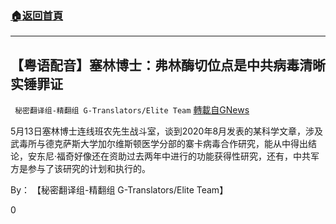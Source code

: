 ###  [:house:返回首頁](https://github.com/ourhimalayas/txt)
---

## 【粤语配音】塞林博士：弗林酶切位点是中共病毒清晰实锤罪证
` 秘密翻译组-精翻组 G-Translators/Elite Team` [轉載自GNews](https://gnews.org/zh-hans/1267757/)

5月13日塞林博士连线班农先生战斗室，谈到2020年8月发表的某科学文章，涉及武毒所与德克萨斯大学加尔维斯顿医学分部的寨卡病毒合作研究，能从中得出结论，安东尼·福奇好像还在资助过去两年中进行的功能获得性研究，还有，中共军方是参与了该研究的计划和执行的。

By： 【秘密翻译组-精翻组 G-Translators/Elite Team】

0
